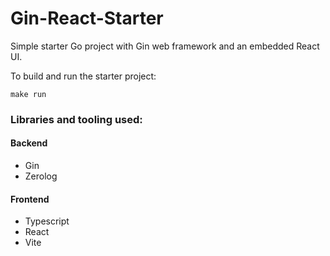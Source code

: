 # Gin-React-Starter
Simple starter Go project with Gin web framework and an embedded React UI.

To build and run the starter project:

`make run`

### Libraries and tooling used:
#### Backend
- Gin
- Zerolog 

#### Frontend
- Typescript
- React
- Vite